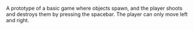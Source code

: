 A prototype of a basic game where objects spawn, and the player shoots and destroys them by pressing the spacebar. The player can only move left and right.
